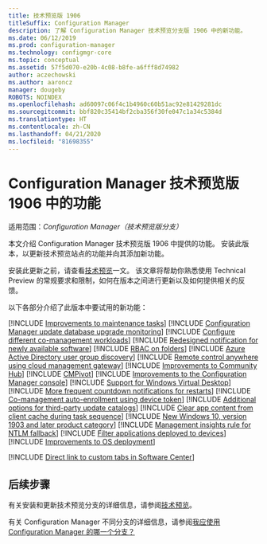 ```yaml
---
title: 技术预览版 1906
titleSuffix: Configuration Manager
description: 了解 Configuration Manager 技术预览分支版 1906 中的新功能。
ms.date: 06/12/2019
ms.prod: configuration-manager
ms.technology: configmgr-core
ms.topic: conceptual
ms.assetid: 57f5d070-e20b-4c08-b8fe-a6fff8d74982
author: aczechowski
ms.author: aaroncz
manager: dougeby
ROBOTS: NOINDEX
ms.openlocfilehash: ad60097c06f4c1b4960c60b51ac92e81429281dc
ms.sourcegitcommit: bbf820c35414bf2cba356f30fe047c1a34c5384d
ms.translationtype: HT
ms.contentlocale: zh-CN
ms.lasthandoff: 04/21/2020
ms.locfileid: "81698355"
---
```

# <a name="features-in-configuration-manager-technical-preview-version-1906"></a>Configuration Manager 技术预览版 1906 中的功能

适用范围：*Configuration Manager（技术预览版分支）*

本文介绍 Configuration Manager 技术预览版 1906 中提供的功能。 安装此版本，以更新技术预览站点的功能并向其添加新功能。

安装此更新之前，请查看[技术预览](../technical-preview.md)一文。 该文章将帮助你熟悉使用 Technical Preview 的常规要求和限制，如何在版本之间进行更新以及如何提供相关的反馈。

以下各部分介绍了此版本中要试用的新功能：

<!-- [!INCLUDE [Example feature name](includes/1903/1234567.md)] -->

[!INCLUDE [Improvements to maintenance tasks](includes/1906/3555894.md)]
[!INCLUDE [Configuration Manager update database upgrade monitoring](includes/1906/4200581.md)]
[!INCLUDE [Configure different co-management workloads](includes/1906/3555750.md)]
[!INCLUDE [Redesigned notification for newly available software](includes/1906/3555904.md)]
[!INCLUDE [RBAC on folders](includes/1906/3600867.md)]
[!INCLUDE [Azure Active Directory user group discovery](includes/1906/3611956.md)]
[!INCLUDE [Remote control anywhere using cloud management gateway](includes/1906/4575930.md)]
[!INCLUDE [Improvements to Community Hub](includes/1906/3555935.md)]
[!INCLUDE [CMPivot](includes/1906/4054074.md)]
[!INCLUDE [Improvements to the Configuration Manager console](includes/1906/4223683.md)]
[!INCLUDE [Support for Windows Virtual Desktop](includes/1906/3556025.md)]
[!INCLUDE [More frequent countdown notifications for restarts](includes/1906/3976435.md)]
[!INCLUDE [Co-management auto-enrollment using device token](includes/1906/4454491.md)]
[!INCLUDE [Additional options for third-party update catalogs](includes/1906/4469002.md)]
[!INCLUDE [Clear app content from client cache during task sequence](includes/1906/4485675.md)]
[!INCLUDE [New Windows 10, version 1903 and later product category](includes/1906/4682946.md)]
[!INCLUDE [Management insights rule for NTLM fallback](includes/1906/4572953.md)]
[!INCLUDE [Filter applications deployed to devices](includes/1906/4451056.md)]
[!INCLUDE [Improvements to OS deployment](includes/1906/4668846.md)]
<!--4668846, 2840337, 4512937-->
[!INCLUDE [Direct link to custom tabs in Software Center](includes/1906/4655176.md)]

<!-- ## Known issues -->

<!-- [!INCLUDE [Client health dashboard](includes/1903/known-issue-health.md)] -->

## <a name="next-steps"></a>后续步骤

有关安装和更新技术预览分支的详细信息，请参阅[技术预览](../technical-preview.md)。

有关 Configuration Manager 不同分支的详细信息，请参阅[我应使用 Configuration Manager 的哪一个分支？](../../understand/which-branch-should-i-use.md)
